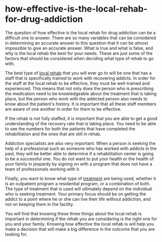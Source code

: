 # how-effective-is-the-local-rehab-for-drug-addiction
The question of how effective is the local rehab for drug addiction can be a difficult one to answer. There are so many variables that can be considered in determining an accurate answer to this question that it can be almost impossible to give an accurate answer. What is true and what is false, and why is the local rehab the best for your needs. These are just some of the factors that should be considered when deciding what type of rehab to go with.

The best type of <a href="https://www.americandrugrehabs.com/">local rehab</a>  that you will ever go to will be one that has a staff that is specifically trained to work with recovering addicts. In order for the staff at the local rehab to be effective, they must be well-trained and experienced. This means that not only does the person who is prescribing the medication need to be knowledgeable about the treatment that is taking place, but the person who work with the addicted person also needs to know about the patient's history. It is important that all these staff members are aware of one another in order for them to be effective.

If the rehab is not fully staffed, it is important that you are able to get a good understanding of the recovery rate that is taking place. You need to be able to see the numbers for both the patients that have completed the rehabilitation and the ones that are still in rehab.

Addiction specialists are also very important. When a person is seeking the help of a professional such as someone who has worked with addicts in the past, they will be better able to determine if a rehabilitation center is going to be a successful one. You do not want to put your health or the health of your family in jeopardy by signing on with a program that does not have a team of professionals working with it.

Finally, you want to know what type of <a href="https://findtreatment.gov/">treatment</a>
 are being used, whether it is an outpatient program a residential program, or a combination of both. The type of treatment that is used will ultimately depend on the individual who is seeking treatment. Your primary focus should be on getting the addict to a point where he or she can live their life without addiction, and not on keeping them in the facility.

You will find that knowing these three things about the local rehab is important in determining if the rehab you are considering is the right one for you and your family. Knowing how effective the local rehab is will help you make a decision that will make a big difference in the outcome that you are looking for.
